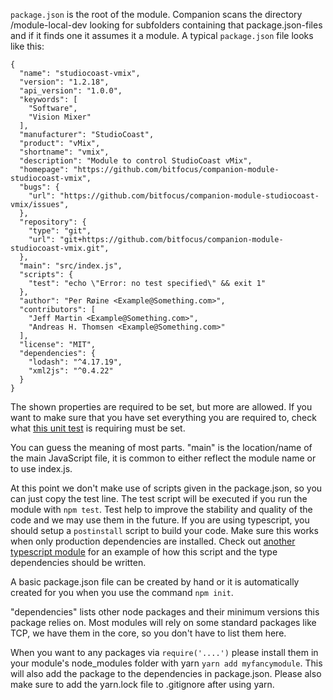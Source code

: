 `package.json` is the root of the module. Companion scans the directory /module-local-dev looking for subfolders containing that package.json-files and if it finds one it assumes it a module.
A typical `package.json` file looks like this:

```
{
  "name": "studiocoast-vmix",
  "version": "1.2.18",
  "api_version": "1.0.0",
  "keywords": [
    "Software",
    "Vision Mixer"
  ],
  "manufacturer": "StudioCoast",
  "product": "vMix",
  "shortname": "vmix",
  "description": "Module to control StudioCoast vMix",
  "homepage": "https://github.com/bitfocus/companion-module-studiocoast-vmix",
  "bugs": {
    "url": "https://github.com/bitfocus/companion-module-studiocoast-vmix/issues",
  },
  "repository": {
    "type": "git",
    "url": "git+https://github.com/bitfocus/companion-module-studiocoast-vmix.git",
  },
  "main": "src/index.js",
  "scripts": {
    "test": "echo \"Error: no test specified\" && exit 1"
  },
  "author": "Per Røine <Example@Something.com>",
  "contributors": [
    "Jeff Martin <Example@Something.com>",
    "Andreas H. Thomsen <Example@Something.com>"
  ],
  "license": "MIT",
  "dependencies": {
    "lodash": "^4.17.19",
    "xml2js": "^0.4.22"
  }
}
```

The shown properties are required to be set, but more are allowed. If you want to make sure that you have set everything you are required to, check what [this unit test](https://github.com/bitfocus/companion/blob/master/test/module-syntax.test.js#L37) is requiring must be set.

You can guess the meaning of most parts. "main" is the location/name of the main JavaScript file, it is common to either reflect the module name or to use index.js.

At this point we don't make use of scripts given in the package.json, so you can just copy the test line. The test script will be executed if you run the module with `npm test`. Test help to improve the stability and quality of the code and we may use them in the future.
If you are using typescript, you should setup a `postinstall` script to build your code. Make sure this works when only production dependencies are installed. Check out [another typescript module](https://github.com/bitfocus/companion-module-bmd-atem) for an example of how this script and the type dependencies should be written.

A basic package.json file can be created by hand or it is automatically created for you when you use the command `npm init`.

"dependencies" lists other node packages and their minimum versions this package relies on. Most modules will rely on some standard packages like TCP, we have them in the core, so you don't have to list them here.

When you want to any packages via `require('....')` please install them in your module's node_modules folder with yarn `yarn add myfancymodule`. This will also add the package to the dependencies in package.json. Please also make sure to add the yarn.lock file to .gitignore after using yarn.